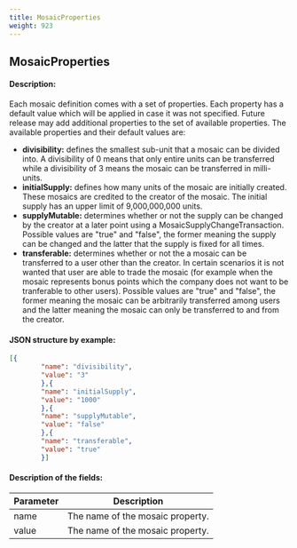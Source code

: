 ```yaml
---
title: MosaicProperties
weight: 923
---
```


 
## MosaicProperties 
#### Description: 
Each mosaic definition comes with a set of properties. Each property has a default value which will be applied in case it was not specified. Future release may add additional properties to the set of available properties. The available properties and their default values are:
* **divisibility:** defines the smallest sub-unit that a mosaic can be divided into. A divisibility of 0 means that only entire units can be transferred while a divisibility of 3 means the mosaic can be transferred in milli-units.
* **initialSupply:** defines how many units of the mosaic are initially created. These mosaics are credited to the creator of the mosaic. The initial supply has an upper limit of 9,000,000,000 units.
* **supplyMutable:** determines whether or not the supply can be changed by the creator at a later point using a MosaicSupplyChangeTransaction. Possible values are "true" and "false", the former meaning the supply can be changed and the latter that the supply is fixed for all times.
* **transferable:** determines whether or not the a mosaic can be transferred to a user other than the creator. In certain scenarios it is not wanted that user are able to trade the mosaic (for example when the mosaic represents bonus points which the company does not want to be tranferable to other users). Possible values are "true" and "false", the former meaning the mosaic can be arbitrarily transferred among users and the latter meaning the mosaic can only be transferred to and from the creator. 

 
#### JSON structure by example: 
```json
[{
        "name": "divisibility",
        "value": "3"
        },{
        "name": "initialSupply",
        "value": "1000"
        },{
        "name": "supplyMutable",
        "value": "false"
        },{
        "name": "transferable",
        "value": "true"
        }]
``` 
#### Description of the fields: 

| Parameter | Description |
|------|------|
| name | The name of the mosaic property. |
| value | The name of the mosaic property. |

 
